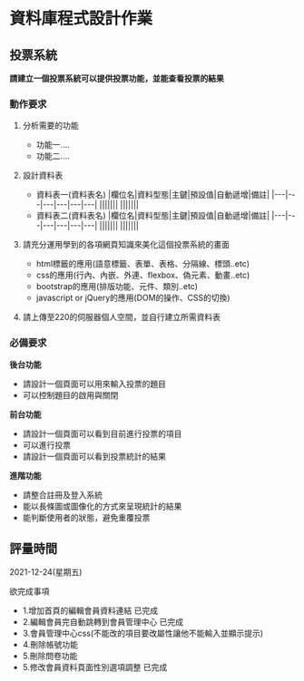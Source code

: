# 資料庫程式設計作業

## 投票系統
**請建立一個投票系統可以提供投票功能，並能查看投票的結果**

### 動作要求
1. 分析需要的功能
    * 功能一....
    * 功能二....

2. 設計資料表
    * 資料表一(資料表名)
        |欄位名|資料型態|主鍵|預設值|自動遞增|備註|
        |---|---|---|---|---|---|
        |||||||
        |||||||
    * 資料表二(資料表名)
        |欄位名|資料型態|主鍵|預設值|自動遞增|備註|
        |---|---|---|---|---|---|
        |||||||
        |||||||
    
3. 請充分運用學到的各項網頁知識來美化這個投票系統的畫面
    * html標籤的應用(語意標籤、表單、表格、分隔線、標頭..etc)
    * css的應用(行內、內嵌、外連、flexbox、偽元素、動畫..etc)
    * bootstrap的應用(排版功能、元件、類別..etc)
    * javascript or jQuery的應用(DOM的操作、CSS的切換)

4. 請上傳至220的伺服器個人空間，並自行建立所需資料表


### 必備要求
**後台功能**
* 請設計一個頁面可以用來輸入投票的題目
* 可以控制題目的啟用與關閉

**前台功能**
* 請設計一個頁面可以看到目前進行投票的項目
* 可以進行投票
* 請設計一個頁面可以看到投票統計的結果

**進階功能**
* 請整合註冊及登入系統
* 能以長條圖或圖像化的方式來呈現統計的結果
* 能判斷使用者的狀態，避免重覆投票

## 評量時間
2021-12-24(星期五)




欲完成事項
* 1.增加首頁的編輯會員資料連結   已完成
* 2.編輯會員完自動跳轉到會員管理中心   已完成   
* 3.會員管理中心css(不能改的項目要改屬性讓他不能輸入並顯示提示)
* 4.刪除帳號功能
* 5.刪除問卷功能
* 5.修改會員資料頁面性別選項調整 已完成
